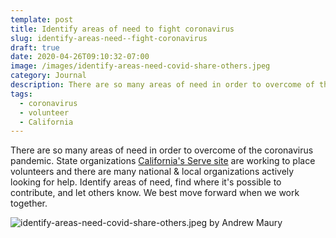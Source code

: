 ```yaml
---
template: post
title: Identify areas of need to fight coronavirus
slug: identify-areas-need--fight-coronavirus
draft: true
date: 2020-04-26T09:10:32-07:00
image: /images/identify-areas-need-covid-share-others.jpeg
category: Journal
description: There are so many areas of need in order to overcome of the coronavirus pandemic. State organizations [California's Serve site](https://serve.ca.gov) are working to place volunteers and there are many national & local organizations actively looking for help. Identify areas of need, find where it's possible to contribute, and let others know. We best move forward when we work together.
tags:
  - coronavirus
  - volunteer
  - California
---
```

There are so many areas of need in order to overcome of the coronavirus pandemic. State organizations [California's Serve site](https://serve.ca.gov) are working to place volunteers and there are many national & local organizations actively looking for help. Identify areas of need, find where it's possible to contribute, and let others know. We best move forward when we work together.

![identify-areas-need-covid-share-others.jpeg by Andrew Maury](/images/identify-areas-need-covid-share-others.jpeg)
